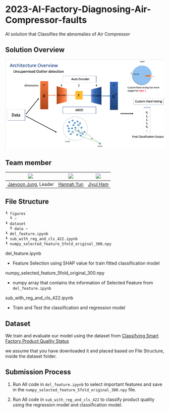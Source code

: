 # 2023-AI-Factory-Diagnosing-Air-Compressor-faults  
AI solution that Classifies the abnomalies of Air Compressor

## Solution Overview
![overview image](./figures/overview.png)

## Team member
|<img src="https://avatars.githubusercontent.com/lastdefiance20" width="100">| <img src="https://avatars.githubusercontent.com/HannahYun" width="100">|<img src="https://avatars.githubusercontent.com/YUL-git" width="100">|
|-|-|-|
|[Jaeyoon Jung](https://github.com/lastdefiance20), Leader|[Hannah Yun](https://github.com/HannahYun)|[Jiyul Ham](https://github.com/YUL-git)|

## File Structure
```
┖ figures
  ┖ ~
┖ dataset
  ┖ data ~
┖ del_feature.ipynb
┖ sub_with_reg_and_cls_422.ipynb
┖ numpy_selected_feature_5fold_original_300.npy
```

del_feature.ipynb
- Feature Selection using SHAP value for train fitted classification model

numpy_selected_feature_5fold_original_300.npy
- numpy array that contains the information of Selected Feature from `del_feature.ipynb`

sub_with_reg_and_cls_422.ipynb
- Train and Test the classification and regression model

## Dataset
We train and evaluate our model using the dataset from [Classifying Smart Factory Product Quality Status](https://dacon.io/en/competitions/official/236080/data)

we assume that you have downloaded it and placed based on File Structure, inside the dataset folder.

## Submission Process
1. Run All code in `del_feature.ipynb` to select important features and save in the `numpy_selected_feature_5fold_original_300.npy` file.

2. Run All code in `sub_with_reg_and_cls_422` to classify product quality using the regression model and classification model.
